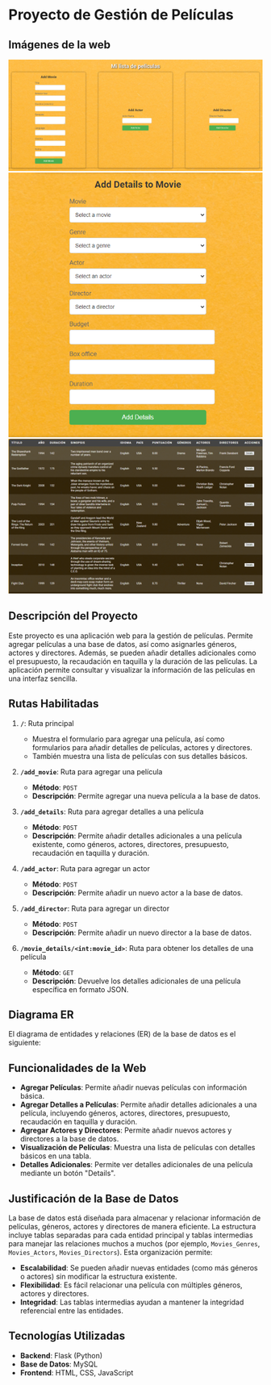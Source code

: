 # Proyecto de Gestión de Películas
## Imágenes de la web
![Entrada de peliculas,directores y actores](static/images/1.png)
![Entrada de datos adicionales](static/images/2.png)
![Listado de películas](static/images/3.png)
## Descripción del Proyecto

Este proyecto es una aplicación web para la gestión de películas. Permite agregar películas a una base de datos, así como asignarles géneros, actores y directores. Además, se pueden añadir detalles adicionales como el presupuesto, la recaudación en taquilla y la duración de las películas. La aplicación permite consultar y visualizar la información de las películas en una interfaz sencilla.

## Rutas Habilitadas

1. **`/`**: Ruta principal
   - Muestra el formulario para agregar una película, así como formularios para añadir detalles de películas, actores y directores.
   - También muestra una lista de películas con sus detalles básicos.

2. **`/add_movie`**: Ruta para agregar una película
   - **Método**: `POST`
   - **Descripción**: Permite agregar una nueva película a la base de datos.

3. **`/add_details`**: Ruta para agregar detalles a una película
   - **Método**: `POST`
   - **Descripción**: Permite añadir detalles adicionales a una película existente, como géneros, actores, directores, presupuesto, recaudación en taquilla y duración.

4. **`/add_actor`**: Ruta para agregar un actor
   - **Método**: `POST`
   - **Descripción**: Permite añadir un nuevo actor a la base de datos.

5. **`/add_director`**: Ruta para agregar un director
   - **Método**: `POST`
   - **Descripción**: Permite añadir un nuevo director a la base de datos.

6. **`/movie_details/<int:movie_id>`**: Ruta para obtener los detalles de una película
   - **Método**: `GET`
   - **Descripción**: Devuelve los detalles adicionales de una película específica en formato JSON.

## Diagrama ER

El diagrama de entidades y relaciones (ER) de la base de datos es el siguiente:


## Funcionalidades de la Web

- **Agregar Películas**: Permite añadir nuevas películas con información básica.
- **Agregar Detalles a Películas**: Permite añadir detalles adicionales a una película, incluyendo géneros, actores, directores, presupuesto, recaudación en taquilla y duración.
- **Agregar Actores y Directores**: Permite añadir nuevos actores y directores a la base de datos.
- **Visualización de Películas**: Muestra una lista de películas con detalles básicos en una tabla.
- **Detalles Adicionales**: Permite ver detalles adicionales de una película mediante un botón "Details".

## Justificación de la Base de Datos

La base de datos está diseñada para almacenar y relacionar información de películas, géneros, actores y directores de manera eficiente. La estructura incluye tablas separadas para cada entidad principal y tablas intermedias para manejar las relaciones muchos a muchos (por ejemplo, `Movies_Genres`, `Movies_Actors`, `Movies_Directors`). Esta organización permite:
- **Escalabilidad**: Se pueden añadir nuevas entidades (como más géneros o actores) sin modificar la estructura existente.
- **Flexibilidad**: Es fácil relacionar una película con múltiples géneros, actores y directores.
- **Integridad**: Las tablas intermedias ayudan a mantener la integridad referencial entre las entidades.

## Tecnologías Utilizadas

- **Backend**: Flask (Python)
- **Base de Datos**: MySQL
- **Frontend**: HTML, CSS, JavaScript
